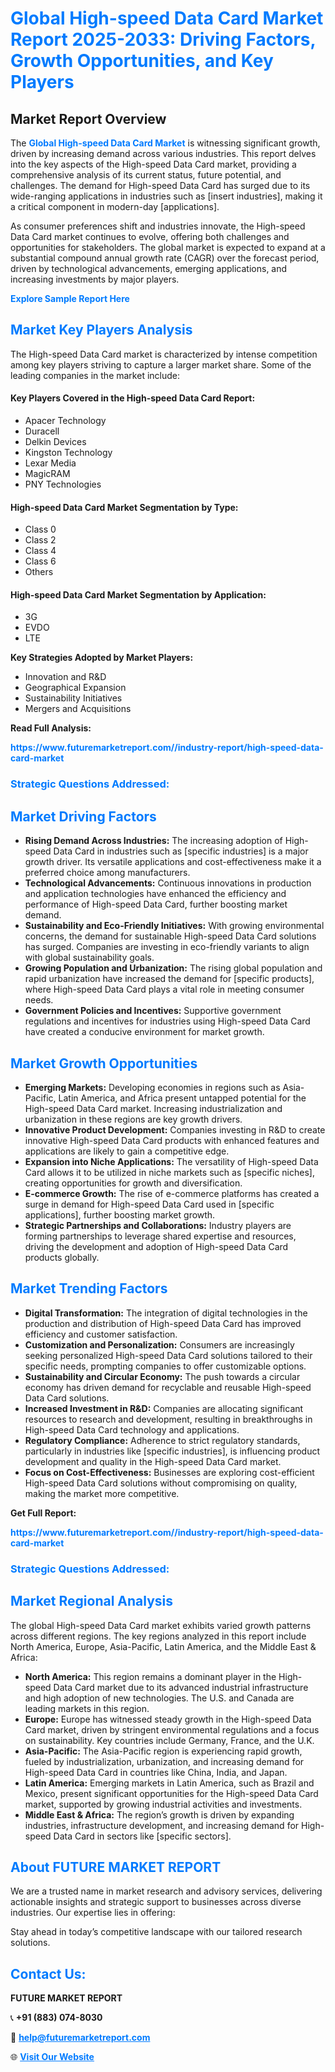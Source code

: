 <h1 style="color: #007BFF;">Global High-speed Data Card Market Report 2025-2033: Driving Factors, Growth Opportunities, and Key Players</h1>

<section id="overview">
<h2>Market Report Overview</h2>
<p>The <a href="https://www.futuremarketreport.com//industry-report/high-speed-data-card-market" style="color: #007BFF; text-decoration: none;"><strong>Global High-speed Data Card Market</strong></a> is witnessing significant growth, driven by increasing demand across various industries. This report delves into the key aspects of the High-speed Data Card market, providing a comprehensive analysis of its current status, future potential, and challenges. The demand for High-speed Data Card has surged due to its wide-ranging applications in industries such as [insert industries], making it a critical component in modern-day [applications].</p>
<p>As consumer preferences shift and industries innovate, the High-speed Data Card market continues to evolve, offering both challenges and opportunities for stakeholders. The global market is expected to expand at a substantial compound annual growth rate (CAGR) over the forecast period, driven by technological advancements, emerging applications, and increasing investments by major players.</p>
</section>

<section id="overview">
<p><a href="https://www.futuremarketreport.com//request-sample/reportId=54949" style="color: #007BFF; text-decoration: none;"><strong>Explore Sample Report Here</strong></a></p>
</section>

<section id="key-players">
<h2 style="color: #007BFF;">Market Key Players Analysis</h2>
<p>The High-speed Data Card market is characterized by intense competition among key players striving to capture a larger market share. Some of the leading companies in the market include:</p>
<h4>Key Players Covered in the High-speed Data Card Report:</h4>
<ul><li>Apacer Technology</li><li>Duracell</li><li>Delkin Devices</li><li>Kingston Technology</li><li>Lexar Media</li><li>MagicRAM</li><li>PNY Technologies</li></ul>
<h4>High-speed Data Card Market Segmentation by Type:</h4>
<ul><li>Class 0</li><li>Class 2</li><li>Class 4</li><li>Class 6</li><li>Others</li></ul>

<h4>High-speed Data Card Market Segmentation by Application:</h4>
<ul><li>3G</li><li>EVDO</li><li>LTE</li></ul>
<p><strong>Key Strategies Adopted by Market Players:</strong></p>
<ul>
<li>Innovation and R&D</li>
<li>Geographical Expansion</li>
<li>Sustainability Initiatives</li>
<li>Mergers and Acquisitions</li>
</ul>
</section>

<section>
<p><strong>Read Full Analysis: </strong></p><a href="https://www.futuremarketreport.com//industry-report/high-speed-data-card-market" style="color: #007BFF; text-decoration: none;"><strong>https://www.futuremarketreport.com//industry-report/high-speed-data-card-market</strong></a>
<h3 style="color: #007BFF;">Strategic Questions Addressed:</h3>
</section>

<section id="driving-factors">
<h2 style="color: #007BFF;">Market Driving Factors</h2>
<ul>
<li><strong>Rising Demand Across Industries:</strong> The increasing adoption of High-speed Data Card in industries such as [specific industries] is a major growth driver. Its versatile applications and cost-effectiveness make it a preferred choice among manufacturers.</li>
<li><strong>Technological Advancements:</strong> Continuous innovations in production and application technologies have enhanced the efficiency and performance of High-speed Data Card, further boosting market demand.</li>
<li><strong>Sustainability and Eco-Friendly Initiatives:</strong> With growing environmental concerns, the demand for sustainable High-speed Data Card solutions has surged. Companies are investing in eco-friendly variants to align with global sustainability goals.</li>
<li><strong>Growing Population and Urbanization:</strong> The rising global population and rapid urbanization have increased the demand for [specific products], where High-speed Data Card plays a vital role in meeting consumer needs.</li>
<li><strong>Government Policies and Incentives:</strong> Supportive government regulations and incentives for industries using High-speed Data Card have created a conducive environment for market growth.</li>
</ul>
</section>

<section id="growth-opportunities">
<h2 style="color: #007BFF;">Market Growth Opportunities</h2>
<ul>
<li><strong>Emerging Markets:</strong> Developing economies in regions such as Asia-Pacific, Latin America, and Africa present untapped potential for the High-speed Data Card market. Increasing industrialization and urbanization in these regions are key growth drivers.</li>
<li><strong>Innovative Product Development:</strong> Companies investing in R&D to create innovative High-speed Data Card products with enhanced features and applications are likely to gain a competitive edge.</li>
<li><strong>Expansion into Niche Applications:</strong> The versatility of High-speed Data Card allows it to be utilized in niche markets such as [specific niches], creating opportunities for growth and diversification.</li>
<li><strong>E-commerce Growth:</strong> The rise of e-commerce platforms has created a surge in demand for High-speed Data Card used in [specific applications], further boosting market growth.</li>
<li><strong>Strategic Partnerships and Collaborations:</strong> Industry players are forming partnerships to leverage shared expertise and resources, driving the development and adoption of High-speed Data Card products globally.</li>
</ul>
</section>

<section id="trending-factors">
<h2 style="color: #007BFF;">Market Trending Factors</h2>
<ul>
<li><strong>Digital Transformation:</strong> The integration of digital technologies in the production and distribution of High-speed Data Card has improved efficiency and customer satisfaction.</li>
<li><strong>Customization and Personalization:</strong> Consumers are increasingly seeking personalized High-speed Data Card solutions tailored to their specific needs, prompting companies to offer customizable options.</li>
<li><strong>Sustainability and Circular Economy:</strong> The push towards a circular economy has driven demand for recyclable and reusable High-speed Data Card solutions.</li>
<li><strong>Increased Investment in R&D:</strong> Companies are allocating significant resources to research and development, resulting in breakthroughs in High-speed Data Card technology and applications.</li>
<li><strong>Regulatory Compliance:</strong> Adherence to strict regulatory standards, particularly in industries like [specific industries], is influencing product development and quality in the High-speed Data Card market.</li>
<li><strong>Focus on Cost-Effectiveness:</strong> Businesses are exploring cost-efficient High-speed Data Card solutions without compromising on quality, making the market more competitive.</li>
</ul>
</section>

<section>
<p><strong>Get Full Report: </strong></p><a href="https://www.futuremarketreport.com//industry-report/high-speed-data-card-market" style="color: #007BFF; text-decoration: none;"><strong>https://www.futuremarketreport.com//industry-report/high-speed-data-card-market</strong></a>
<h3 style="color: #007BFF;">Strategic Questions Addressed:</h3>
</section>


<section id="regional-analysis">
<h2 style="color: #007BFF;">Market Regional Analysis</h2>
<p>The global High-speed Data Card market exhibits varied growth patterns across different regions. The key regions analyzed in this report include North America, Europe, Asia-Pacific, Latin America, and the Middle East & Africa:</p>
<ul>
<li><strong>North America:</strong> This region remains a dominant player in the High-speed Data Card market due to its advanced industrial infrastructure and high adoption of new technologies. The U.S. and Canada are leading markets in this region.</li>
<li><strong>Europe:</strong> Europe has witnessed steady growth in the High-speed Data Card market, driven by stringent environmental regulations and a focus on sustainability. Key countries include Germany, France, and the U.K.</li>
<li><strong>Asia-Pacific:</strong> The Asia-Pacific region is experiencing rapid growth, fueled by industrialization, urbanization, and increasing demand for High-speed Data Card in countries like China, India, and Japan.</li>
<li><strong>Latin America:</strong> Emerging markets in Latin America, such as Brazil and Mexico, present significant opportunities for the High-speed Data Card market, supported by growing industrial activities and investments.</li>
<li><strong>Middle East & Africa:</strong> The region’s growth is driven by expanding industries, infrastructure development, and increasing demand for High-speed Data Card in sectors like [specific sectors].</li>
</ul>
</section>

<footer>
<h2 style="color: #007BFF;">About FUTURE MARKET REPORT</h2>
<p>We are a trusted name in market research and advisory services, delivering actionable insights and strategic support to businesses across diverse industries. Our expertise lies in offering:</p>

<p>Stay ahead in today’s competitive landscape with our tailored research solutions.</p>

<h2 style="color: #007BFF;">Contact Us:</h2>
<p><strong>FUTURE MARKET REPORT</strong></p>
<p>📞 <strong>+91 (883) 074-8030</strong></p>
<p>📧 <strong><a href="mailto:help@futuremarketreport.com" style="color: #007BFF;">help@futuremarketreport.com</a></strong></p>
<p>🌐 <strong><a href="https://www.futuremarketreport.com/" style="color: #007BFF;">Visit Our Website</a></strong></p>
</footer>